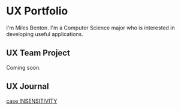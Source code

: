 # UX Portfolio

I'm Miles Benton. I'm a Computer Science major who is interested in developing useful applications.

## UX Team Project

Coming soon.

## UX Journal

[case INSENSITIVITY](j01/)
